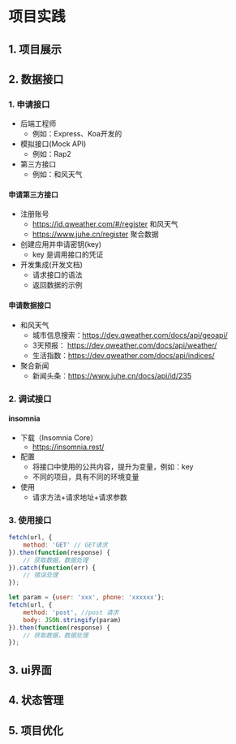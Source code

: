 # 项目实践

## 1. 项目展示

## 2. 数据接口

### 1. 申请接口

- 后端工程师
  - 例如：Express、Koa开发的
- 模拟接口(Mock API)
  - 例如：Rap2
- 第三方接口
  - 例如：和风天气

#### 申请第三方接口

- 注册账号
  - https://id.qweather.com/#/register 和风天气
  - https://www.juhe.cn/register 聚合数据
- 创建应用并申请密钥(key)
  - key 是调用接口的凭证
- 开发集成(开发文档)
  - 请求接口的语法
  - 返回数据的示例

#### 申请数据接口

- 和风天气
  - 城市信息搜索：https://dev.qweather.com/docs/api/geoapi/
  - 3天预报： https://dev.qweather.com/docs/api/weather/
  - 生活指数：https://dev.qweather.com/docs/api/indices/
- 聚合新闻
  - 新闻头条：https://www.juhe.cn/docs/api/id/235

### 2. 调试接口

#### insomnia

- 下载（Insomnia Core）
  - https://insomnia.rest/
- 配置
  - 将接口中使用的公共内容，提升为变量，例如：key
  - 不同的项目，具有不同的环境变量
- 使用
  - 请求方法+请求地址+请求参数

### 3. 使用接口

```jsx
fetch(url, {
    method: 'GET' // GET请求
}).then(function(response) {
    // 获取数据，数据处理
}).catch(function(err) {
    // 错误处理
});
```

```jsx
let param = {user: 'xxx', phone: 'xxxxxx'};
fetch(url, {
    method: 'post', //post 请求
    body: JSON.stringify(param)
}).then(function(response) {
    // 获取数据，数据处理
});
```



## 3. ui界面

## 4. 状态管理

## 5. 项目优化


